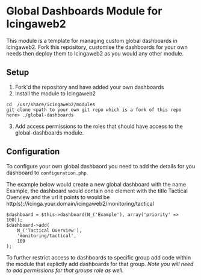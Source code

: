 # Global Dashboards Module for Icingaweb2 
This module is a template for managing custom global dashboards in Icingaweb2. Fork this repository, customise the dashboards for your own needs then deploy them to Icingaweb2 as you would any other module.

## Setup
1. Fork'd the repository and have added your own dashboards
2. Install the module to Icingaweb2
```
cd  /usr/share/icingaweb2/modules
git clone <path to your own git repo which is a fork of this repo here> ./global-dashboards
```
3. Add access permissions to the roles that should have access to the global-dashboards module.

## Configuration
To configure your own global dashbaord you need to add the details for you dashboard to `configuration.php`.

The example below would create a new global dashboard with the name Example, the dashboard would contain one element with the title Tactical Overview and the url it points to would be http(s)://icinga.your.domain/icingaweb2/monitoring/tactical
```
$dashboard = $this->dashboard(N_('Example'), array('priority' => 100));
$dashboard->add(
    N_('Tactical Overview'),
    'monitoring/tactical',
    100
);
```

To further restrict access to dashboards to specific group add code within the module that explictly add dashboards for that group. 
_Note you will need to add permissions for that groups role as well._
